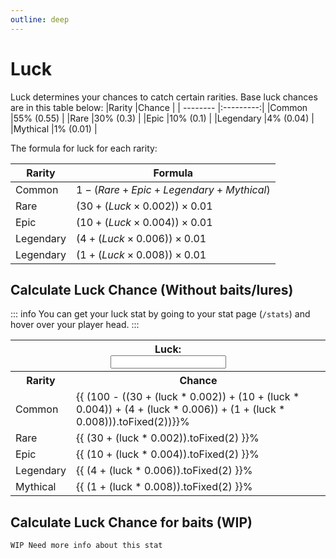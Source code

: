 ```yaml
---
outline: deep
---
```


<script setup>
  import { ref } from 'vue'

  const luck = ref(0)
</script>

<style module>
  .label {
    font-size: x-small;
  }

  .inputBox {
    border: 1px solid var(--vp-c-default-1);
    border-radius: 4px;
    padding: .2em .6em;
  }
</style>

# Luck
Luck determines your chances to catch certain rarities.
Base luck chances are in this table below:
|Rarity    |Chance     |
| -------- |:---------:|
|Common    |55% (0.55) |
|Rare      |30% (0.3)  |
|Epic      |10% (0.1)  |
|Legendary |4% (0.04)  |
|Mythical  |1% (0.01)  |

The formula for luck for each rarity:

|Rarity|Formula|
|---|---|
|Common|$1 - (Rare + Epic + Legendary + Mythical)$|
|Rare|$(30 + (Luck \times 0.002)) \times 0.01$|
|Epic|$(10 + (Luck \times 0.004)) \times 0.01$|
|Legendary|$(4 + (Luck \times 0.006)) \times 0.01$|
|Legendary|$(1 + (Luck \times 0.008)) \times 0.01$|

## Calculate Luck Chance (Without baits/lures)
::: info
You can get your luck stat by going to your stat page (`/stats`) and hover over your player head.
:::
<table>
  <tbody>
    <tr>
      <th colspan="2"><div :class="$style.label">Luck:</div><input :class="$style.inputBox" v-model="luck" type="number"/></th>
    </tr>
    <tr>
      <th>Rarity</th><th>Chance</th>
    </tr>
    <tr>
      <td>Common</td>
      <td>{{ (100 - ((30 + (luck * 0.002)) + (10 + (luck * 0.004)) + (4 + (luck * 0.006)) + (1 + (luck * 0.008))).toFixed(2))}}%</td>
    </tr>
    <tr>
      <td>Rare</td>
      <td>{{ (30 + (luck * 0.002)).toFixed(2) }}%</td>
    </tr>
    <tr>
      <td>Epic</td>
      <td>{{ (10 + (luck * 0.004)).toFixed(2) }}%</td>
    </tr>
    <tr>
      <td>Legendary</td>
      <td>{{ (4 + (luck * 0.006)).toFixed(2) }}%</td>
    </tr>
    <tr>
      <td>Mythical</td>
      <td>{{ (1 + (luck * 0.008)).toFixed(2) }}%</td>
    </tr>
  </tbody>
</table>

## Calculate Luck Chance for baits (WIP)
`WIP Need more info about this stat`